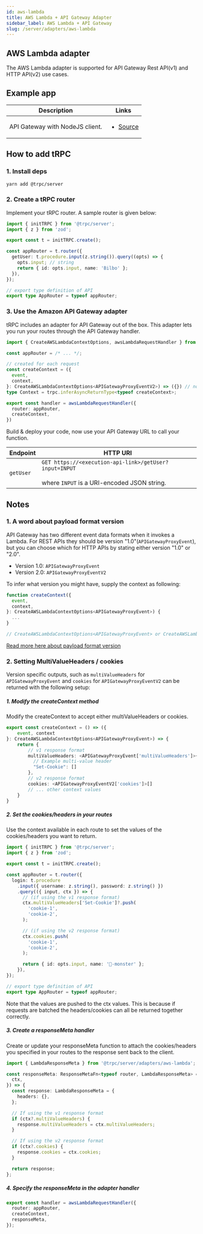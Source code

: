 ```yaml
---
id: aws-lambda
title: AWS Lambda + API Gateway Adapter
sidebar_label: AWS Lambda + API Gateway
slug: /server/adapters/aws-lambda
---
```


## AWS Lambda adapter

The AWS Lambda adapter is supported for API Gateway Rest API(v1) and HTTP API(v2) use cases.

## Example app

<table>
  <thead>
    <tr>
      <th>Description</th>
      <th>Links</th>
    </tr>
  </thead>
  <tbody>
    <tr>
      <td>API Gateway with NodeJS client.</td>
      <td>
        <ul>
          <li><a href="https://github.com/trpc/trpc/tree/main/examples/lambda-api-gateway">Source</a></li>
        </ul>
      </td>
    </tr>
  </tbody>
</table>

## How to add tRPC

### 1. Install deps

```bash
yarn add @trpc/server
```

### 2. Create a tRPC router

Implement your tRPC router. A sample router is given below:

```ts title='server.ts'
import { initTRPC } from '@trpc/server';
import { z } from 'zod';

export const t = initTRPC.create();

const appRouter = t.router({
  getUser: t.procedure.input(z.string()).query((opts) => {
    opts.input; // string
    return { id: opts.input, name: 'Bilbo' };
  }),
});

// export type definition of API
export type AppRouter = typeof appRouter;
```

### 3. Use the Amazon API Gateway adapter

tRPC includes an adapter for API Gateway out of the box. This adapter lets you run your routes through the API Gateway handler.

```ts title='server.ts'
import { CreateAWSLambdaContextOptions, awsLambdaRequestHandler } from '@trpc/server/adapters/aws-lambda';

const appRouter = /* ... */;

// created for each request
const createContext = ({
  event,
  context,
}: CreateAWSLambdaContextOptions<APIGatewayProxyEventV2>) => ({}) // no context
type Context = trpc.inferAsyncReturnType<typeof createContext>;

export const handler = awsLambdaRequestHandler({
  router: appRouter,
  createContext,
})
```

Build & deploy your code, now use your API Gateway URL to call your function.

| Endpoint  | HTTP URI                                                                                                     |
| --------- | ------------------------------------------------------------------------------------------------------------ |
| `getUser` | `GET https://<execution-api-link>/getUser?input=INPUT` <br/><br/>where `INPUT` is a URI-encoded JSON string. |

## Notes

### 1. A word about payload format version

API Gateway has two different event data formats when it invokes a Lambda. For REST APIs they should be version "1.0"(`APIGatewayProxyEvent`), but you can choose which for HTTP APIs by stating either version "1.0" or "2.0".

- Version 1.0: `APIGatewayProxyEvent`
- Version 2.0: `APIGatewayProxyEventV2`

To infer what version you might have, supply the context as following:

```ts
function createContext({
  event,
  context,
}: CreateAWSLambdaContextOptions<APIGatewayProxyEvent>) {
  ...
}

// CreateAWSLambdaContextOptions<APIGatewayProxyEvent> or CreateAWSLambdaContextOptions<APIGatewayProxyEventV2>
```

[Read more here about payload format version](https://docs.aws.amazon.com/apigateway/latest/developerguide/http-api-develop-integrations-lambda.html)

### 2. Setting MultiValueHeaders / cookies

Version specific outputs, such as `multiValueHeaders` for `APIGatewayProxyEvent` and `cookies` for `APIGatewayProxyEventV2` can be returned with the following setup:

##### 1. Modify the createContext method

Modify the createContext to accept either multiValueHeaders or cookies.

```ts
export const createContext = () => ({
    event, context
}: CreateAWSLambdaContextOptions<APIGatewayProxyEvent>) => {
    return {
        // v1 response format
        multiValueHeaders: <APIGatewayProxyEvent['multiValueHeaders']>{
          // Example multi-value header
          "Set-Cookie": []
        },
        // v2 response format
        cookies: <APIGatewayProxyEventV2['cookies']>[]
        // ... other context values
    }
}
```

##### 2. Set the cookies/headers in your routes

Use the context available in each route to set the values of the cookies/headers you want to return.

```ts
import { initTRPC } from '@trpc/server';
import { z } from 'zod';

export const t = initTRPC.create();

const appRouter = t.router({
  login: t.procedure
    .input({ username: z.string(), password: z.string() })
    .query(({ input, ctx }) => {
      // (if using the v1 response format)
      ctx.multiValueHeaders['Set-Cookie']?.push(
        'cookie-1', 
        'cookie-2',
      );

      // (if using the v2 response format)
      ctx.cookies.push(
        'cookie-1',
        'cookie-2',
      );

      return { id: opts.input, name: '🍪-monster' };
    }),
});

// export type definition of API
export type AppRouter = typeof appRouter;
```

Note that the values are pushed to the ctx values. This is because if requests are batched the headers/cookies can all be returned together correctly.

##### 3. Create a responseMeta handler

Create or update your responseMeta function to attach the cookies/headers you specified in your routes to the response sent back to the client.

```ts
import { LambdaResponseMeta } from '@trpc/server/adapters/aws-lambda';

const responseMeta: ResponseMetaFn<typeof router, LambdaResponseMeta> = ({
  ctx,
}) => {
  const response: LambdaResponseMeta = {
    headers: {},
  };

  // If using the v1 response format
  if (ctx?.multiValueHeaders) {
    response.multiValueHeaders = ctx.multiValueHeaders;
  }

  // If using the v2 response format
  if (ctx?.cookies) {
    response.cookies = ctx.cookies;
  }

  return response;
};
```

##### 4. Specify the responseMeta in the adapter handler

```ts
export const handler = awsLambdaRequestHandler({
  router: appRouter,
  createContext,
  responseMeta,
});
```
